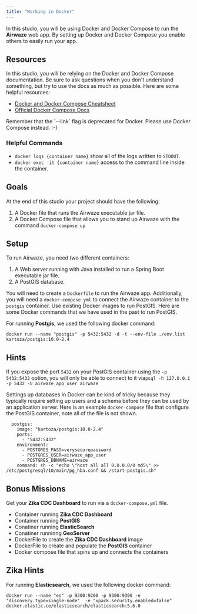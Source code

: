```yaml
---
title: "Working in Docker"
---
```


In this studio, you will be using Docker and Docker Compose to run the **Airwaze** web app.  By setting up Docker and Docker Compose you enable others to easily run your app.

## Resources

In this studio, you will be relying on the Docker and Docker Compose documentation.  Be sure to ask questions when you don't understand something, but try to use the docs as much as possible.  Here are some helpful resources:

* [Docker and Docker Compose Cheatsheet](https://devhints.io/docker-compose)
* [Official Docker Compose Docs](https://docs.docker.com/compose)

<aside class="aside-warning" markdown="1">
  Remember that the `--link` flag is deprecated for Docker. Please use Docker Compose instead.  :-)
</aside>

### Helpful Commands

* `docker logs {container name}` show all of the logs written to `STDOUT`.
* `docker exec -it {container name}` access to the command line inside the container.

## Goals

At the end of this studio your project should have the following:
1. A Docker file that runs the Airwaze executable jar file. 
2. A Docker Compose file that allows you to stand up Airwaze with the command `docker-compose up` 

## Setup

To run Airwaze, you need two different containers:
1. A Web server running with Java installed to run a Spring Boot executable jar file.
2. A PostGIS database.


You will need to create a `Dockerfile` to run the Airwaze app.  Additionally, you will need a `docker-compose.yml` to connect the Airwaze container to the `postgis` container.  Use existing Docker images to run PostGIS.  Here are some Docker commands that we have used in the past to run PostGIS.

For running **Postgis**, we used the following docker command:
```
docker run --name "postgis" -p 5432:5432 -d -t --env-file ./env.list kartoza/postgis:10.0-2.4
```

## Hints

If you expose the port `5432` on your PostGIS container using the `-p 5432:5432` option, you will only be able to connect to it via`psql -h 127.0.0.1 -p 5432 -U airwaze_app_user airwaze`

Settings up databases in Docker can be kind of tricky because they typically require setting up users and a schema before they can be used by an application server. Here is an example `docker-compose` file that configure the PostGIS container, note all of the file is not shown.

```
  postgis:
    image: "kartoza/postgis:10.0-2.4"
    ports:
      - "5432:5432"
    environment:
      - POSTGRES_PASS=verysecurepassword
      - POSTGRES_USER=airwaze_app_user
      - POSTGRES_DBNAME=airwaze
    command: sh -c "echo \"host all all 0.0.0.0/0 md5\" >> /etc/postgresql/10/main/pg_hba.conf && /start-postgis.sh"
```

## Bonus Missions
Get your **Zika CDC Dashboard** to run via a `docker-compose.yml` file.
- Container running **Zika CDC Dashboard**
- Container running **PostGIS**
- Conatiner running **ElasticSearch**
- Conatiner runninng **GeoServer**
- DockerFile to create the **Zika CDC Dashboard** image
- DockerFile to create and populate the **PostGIS** container 
- Docker compose file that spins up and connects the containers

## Zika Hints
For running **Elasticsearch**, we used the following docker command:
```
docker run --name "es" -p 9200:9200 -p 9300:9300 -e "discovery.type=single-node"  -e "xpack.security.enabled=false" docker.elastic.co/elasticsearch/elasticsearch:5.6.0
```
